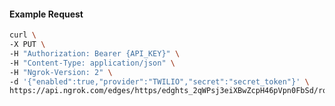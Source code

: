<!-- Code generated for API Clients. DO NOT EDIT. -->

#### Example Request

```bash
curl \
-X PUT \
-H "Authorization: Bearer {API_KEY}" \
-H "Content-Type: application/json" \
-H "Ngrok-Version: 2" \
-d '{"enabled":true,"provider":"TWILIO","secret":"secret_token"}' \
https://api.ngrok.com/edges/https/edghts_2qWPsj3eiXBwZcpH46pVpn0FbSd/routes/edghtsrt_2qWPsjKfnJsKHus1L6zOYCFVtxV/webhook_verification
```
